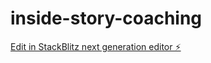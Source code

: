 # inside-story-coaching

[Edit in StackBlitz next generation editor ⚡️](https://stackblitz.com/~/github.com/shanelonergan/inside-story-coaching)